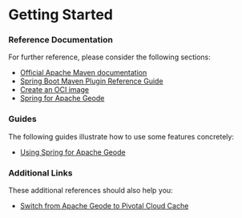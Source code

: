 # Getting Started

### Reference Documentation
For further reference, please consider the following sections:

* [Official Apache Maven documentation](https://maven.apache.org/guides/index.html)
* [Spring Boot Maven Plugin Reference Guide](https://docs.spring.io/spring-boot/docs/2.4.5/maven-plugin/reference/html/)
* [Create an OCI image](https://docs.spring.io/spring-boot/docs/2.4.5/maven-plugin/reference/html/#build-image)
* [Spring for Apache Geode](https://docs.spring.io/spring-boot-data-geode-build/current/reference/html5/)

### Guides
The following guides illustrate how to use some features concretely:

* [Using Spring for Apache Geode](https://github.com/spring-projects/spring-boot-data-geode/tree/master/spring-geode-samples)

### Additional Links
These additional references should also help you:

* [Switch from Apache Geode to Pivotal Cloud Cache](https://docs.spring.io/spring-boot-data-geode-build/current/reference/html5/#geode-gemfire-switch)


